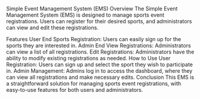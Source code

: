 Simple Event Management System (EMS)
Overview
The Simple Event Management System (EMS) is designed to manage sports event registrations. Users can register for their desired sports, and administrators can view and edit these registrations.

Features
User End
Sports Registration: Users can easily sign up for the sports they are interested in.
Admin End
View Registrations: Administrators can view a list of all registrations.
Edit Registrations: Administrators have the ability to modify existing registrations as needed.
How to Use
User Registration: Users can sign up and select the sport they wish to participate in.
Admin Management: Admins log in to access the dashboard, where they can view all registrations and make necessary edits.
Conclusion
This EMS is a straightforward solution for managing sports event registrations, with easy-to-use features for both users and administrators.

